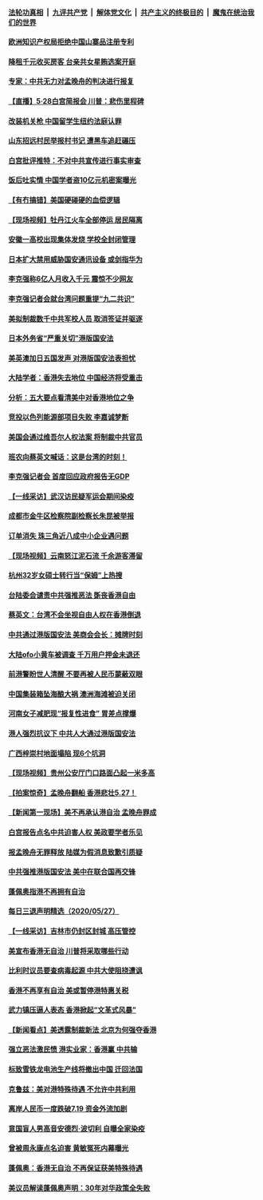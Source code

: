 

####  [法轮功真相](../../../../basic/blob/master/README.md?t=05290401) &nbsp;|&nbsp; [九评共产党](../../../../9ping.md/blob/master/README.md?t=05290401) &nbsp;|&nbsp; [解体党文化](../../../../jtdwh.md/blob/master/README.md?t=05290401)  &nbsp;|&nbsp; [共产主义的终极目的](../../../../gczydzjmd.md/blob/master/README.md?t=05290401) &nbsp;|&nbsp; [魔鬼在统治我们的世界](../../../../mgztzwmdsj.md/blob/master/README.md?t=05290401) 

#### [欧洲知识产权局拒绝中国山寨品注册专利](../pages/nsc413/n12144211.md?t=05290401) 

#### [降租千元收买房客 台亲共女星贿选案开庭](../pages/nsc413/n12141768.md?t=05290401) 

#### [专家：中共无力对孟晚舟的判决进行报复](../pages/nsc413/n12143938.md?t=05290401) 

#### [【直播】5·28白宫简报会 川普：悲伤里程碑](../pages/nsc413/n12143884.md?t=05290401) 

#### [改装机关枪 中国留学生纽约法庭认罪](../pages/nsc413/n12142409.md?t=05290401) 

#### [山东招远村民举报村书记 遭黑车追赶碾压](../pages/nsc413/n12144246.md?t=05290401) 

#### [白宫批评推特：不对中共宣传进行事实审查](../pages/nsc413/n12143932.md?t=05290401) 

#### [饭后吐实情 中国学者盗10亿元机密案曝光](../pages/nsc413/n12144198.md?t=05290401) 

#### [【有冇搞错】美国硬碰硬的血偿逻辑](../pages/nsc413/n12144160.md?t=05290401) 

#### [【现场视频】牡丹江火车全部停运 居民隔离](../pages/nsc413/n12144108.md?t=05290401) 

#### [安徽一高校出现集体发烧 学校全封闭管理](../pages/nsc413/n12144127.md?t=05290401) 

#### [日本扩大禁用威胁国安通讯设备 或剑指华为](../pages/nsc413/n12144002.md?t=05290401) 

#### [李克强称6亿人月收入千元 震惊不少网友](../pages/nsc413/n12144173.md?t=05290401) 

#### [李克强记者会就台湾问题重提“九二共识”](../pages/nsc413/n12143994.md?t=05290401) 

#### [美拟制裁数千中共军校人员 取消签证并驱逐](../pages/nsc413/n12143427.md?t=05290401) 

#### [日本外务省“严重关切”港版国安法](../pages/nsc413/n12143590.md?t=05290401) 

#### [美英澳加日五国发声 对港版国安法表担忧](../pages/nsc413/n12144013.md?t=05290401) 

#### [大陆学者：香港失去地位 中国经济将受重击](../pages/nsc413/n12143781.md?t=05290401) 

#### [分析：五大要点看清美中对香港地位之争](../pages/nsc413/n12141690.md?t=05290401) 

#### [竞投以色列能源部项目失败 李嘉诚梦断](../pages/nsc413/n12143964.md?t=05290401) 

#### [美国会通过维吾尔人权法案 将制裁中共官员](../pages/nsc413/n12143896.md?t=05290401) 


#### [班农向蔡英文喊话：这是台湾的时刻！](../pages/nsc413/n12143183.md?t=05290401) 

#### [李克强记者会 首度回应政府报告无GDP](../pages/nsc413/n12143529.md?t=05290401) 

#### [【一线采访】武汉访民疑军运会期间染疫](../pages/nsc413/n12143639.md?t=05290401) 

#### [成都市金牛区检察院副检察长朱昆被举报](../pages/nsc413/n12141215.md?t=05290401) 

#### [订单消失 珠三角近八成中小企业遇问题](../pages/nsc413/n12143509.md?t=05290401) 

#### [【现场视频】云南怒江泥石流 千余游客滞留](../pages/nsc413/n12143389.md?t=05290401) 

#### [杭州32岁女硕士转行当“保姆”上热搜](../pages/nsc413/n12143321.md?t=05290401) 

#### [台陆委会谴责中共强推恶法 斲丧香港自由](../pages/nsc413/n12143142.md?t=05290401) 

#### [蔡英文：台湾不会坐视自由人权在香港倒退](../pages/nsc413/n12143240.md?t=05290401) 

#### [中共通过港版国安法 美商会会长：摊牌时刻](../pages/nsc413/n12143249.md?t=05290401) 

#### [大陆ofo小黄车被调查 千万用户押金未退还](../pages/nsc413/n12142280.md?t=05290401) 

#### [前港警盼世人清醒 不要再被人民币蒙蔽双眼](../pages/nsc413/n12142388.md?t=05290401) 

#### [中国集装箱坠海酿大祸 澳洲海滩被迫关闭](../pages/nsc413/n12142737.md?t=05290401) 

#### [河南女子减肥现“报复性进食” 胃差点撑爆](../pages/nsc413/n12143034.md?t=05290401) 

#### [港人强烈抗议下 中共人大通过港版国安法](../pages/nsc413/n12142866.md?t=05290401) 

#### [广西梓崇村地面塌陷 现6个坑洞](../pages/nsc413/n12142723.md?t=05290401) 

#### [【现场视频】贵州公安厅门口路面凸起一米多高](../pages/nsc413/n12142581.md?t=05290401) 

#### [【拍案惊奇】孟晚舟翻船 香港悲壮5.27！](../pages/nsc413/n12142102.md?t=05290401) 

#### [【新闻第一现场】美不再承认港自治 孟晚舟罪成](../pages/nsc413/n12142238.md?t=05290401) 

#### [白宫报告点名中共迫害人权 美政要学者乐见](../pages/nsc413/n12141692.md?t=05290401) 

#### [报孟晚舟无罪释放 陆媒为假消息致歉引质疑](../pages/nsc413/n12142060.md?t=05290401) 

#### [中共强推港版国安法 美中在联合国再交锋](../pages/nsc413/n12142206.md?t=05290401) 

#### [蓬佩奥指港不再拥有自治](../pages/nsc413/n12142139.md?t=05290401) 

#### [每日三退声明精选（2020/05/27）](../pages/nsc413/n12142100.md?t=05290401) 

#### [【一线采访】吉林市仍封区封城 高压管控](../pages/nsc413/n12141874.md?t=05290401) 

#### [美宣布香港无自治 川普将采取哪些行动](../pages/nsc413/n12141717.md?t=05290401) 

#### [比利时议员要查病毒起源 中共大使阻挠遭讽](../pages/nsc413/n12141897.md?t=05290401) 

#### [香港不再享有自治 美或暂停港特惠关税](../pages/nsc413/n12141458.md?t=05290401) 

#### [武力镇压逼人表态 香港掀起“文革式风暴”](../pages/nsc413/n12141910.md?t=05290401) 

#### [【新闻看点】美透露制裁新法 北京为何强夺香港](../pages/nsc413/n12141127.md?t=05290401) 

#### [强立恶法激民愤 港实业家：香港赢 中共输](../pages/nsc413/n12141818.md?t=05290401) 

#### [标致雪铁龙电池生产线将撤出中国 迁回法国](../pages/nsc413/n12141811.md?t=05290401) 

#### [克鲁兹：美对港特殊待遇 不允许中共利用](../pages/nsc413/n12141699.md?t=05290401) 

#### [离岸人民币一度跌破7.19 资金外流加剧](../pages/nsc413/n12141652.md?t=05290401) 

#### [意国盲人男高音安德烈·波切利 自曝全家染疫](../pages/nsc413/n12141434.md?t=05290401) 

#### [曾被周永康点名迫害 黄敏冤死内幕曝光](../pages/nsc413/n12140299.md?t=05290401) 

#### [蓬佩奥：香港无自治 不再保证获美特殊待遇](../pages/nsc413/n12141250.md?t=05290401) 

#### [美议员解读蓬佩奥声明：30年对华政策全失败](../pages/nsc413/n12141140.md?t=05290401) 

